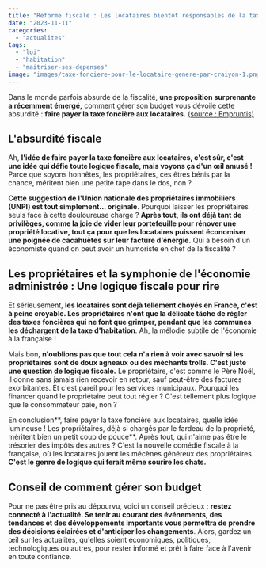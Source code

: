 ```yaml
---
title: "Réforme fiscale : Les locataires bientôt responsables de la taxe foncière ?"
date: "2023-11-11"
categories: 
  - "actualites"
tags: 
  - "loi"
  - "habitation"
  - "maitriser-ses-depenses"
image: "images/taxe-fonciere-pour-le-locataire-genere-par-craiyon-1.png"
---
```


Dans le monde parfois absurde de la fiscalité, **une proposition surprenante a récemment émergé,** comment gérer son budget vous dévoile cette absurdité : **faire payer la taxe foncière aux locataires.** [(source : Empruntis)](https://www.empruntis.com/financement/actualites/faire-payer-taxe-fonciere-aux-locataires-une-mesure-equite-fiscale-16474.php "(source : Empruntis)")

## **L'absurdité fiscale**

Ah, **l'idée de faire payer la taxe foncière aux locataires, c'est sûr, c'est une idée qui défie toute logique fiscale, mais voyons ça d'un œil amusé !** Parce que soyons honnêtes, les propriétaires, ces êtres bénis par la chance, méritent bien une petite tape dans le dos, non ?

**Cette suggestion de l'Union nationale des propriétaires immobiliers (UNPI) est tout simplement... originale**. Pourquoi laisser les propriétaires seuls face à cette douloureuse charge ? **Après tout, ils ont déjà tant de privilèges, comme la joie de vider leur portefeuille pour rénover une propriété locative, tout ça pour que les locataires puissent économiser une poignée de cacahuètes sur leur facture d'énergie.** Qui a besoin d'un économiste quand on peut avoir un humoriste en chef de la fiscalité ?

## **Les propriétaires et la symphonie de l'économie administrée : Une logique fiscale pour rire**

Et sérieusement, **les locataires sont déjà tellement choyés en France, c'est à peine croyable. Les propriétaires n'ont que la délicate tâche de régler des taxes foncières qui ne font que grimper, pendant que les communes les déchargent de la taxe d'habitation**. Ah, la mélodie subtile de l'économie à la française !

Mais bon, **n'oublions pas que tout cela n'a rien à voir avec savoir si les propriétaires sont de doux agneaux ou des méchants trolls. C'est juste une question de logique fiscale.** Le propriétaire, c'est comme le Père Noël, il donne sans jamais rien recevoir en retour, sauf peut-être des factures exorbitantes. Et c'est pareil pour les services municipaux. Pourquoi les financer quand le propriétaire peut tout régler ? C'est tellement plus logique que le consommateur paie, non ?

En conclusion**, faire payer la taxe foncière aux locataires, quelle idée lumineuse ! Les propriétaires, déjà si chargés par le fardeau de la propriété, méritent bien un petit coup de pouce**. Après tout, qui n'aime pas être le trésorier des impôts des autres ? C'est la nouvelle comédie fiscale à la française, où les locataires jouent les mécènes généreux des propriétaires. **C'est le genre de logique qui ferait même sourire les chats.**

## **Conseil de comment gérer son budget**

Pour ne pas être pris au dépourvu, voici un conseil précieux : **restez connecté à l'actualité. Se tenir au courant des événements, des tendances et des développements importants vous permettra de prendre des décisions éclairées et d'anticiper les changements**. Alors, gardez un œil sur les actualités, qu'elles soient économiques, politiques, technologiques ou autres, pour rester informé et prêt à faire face à l'avenir en toute confiance.
